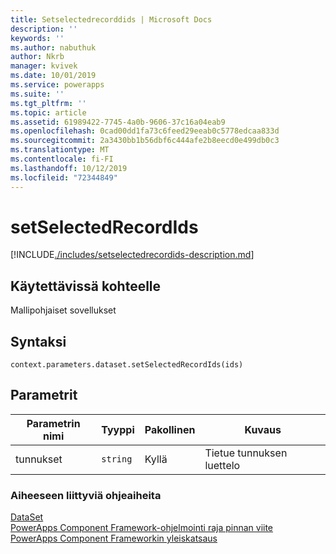 ```yaml
---
title: Setselectedrecorddids | Microsoft Docs
description: ''
keywords: ''
ms.author: nabuthuk
author: Nkrb
manager: kvivek
ms.date: 10/01/2019
ms.service: powerapps
ms.suite: ''
ms.tgt_pltfrm: ''
ms.topic: article
ms.assetid: 61989422-7745-4a0b-9606-37c16a04eab9
ms.openlocfilehash: 0cad00dd1fa73c6feed29eeab0c5778edcaa833d
ms.sourcegitcommit: 2a3430bb1b56dbf6c444afe2b8eecd0e499db0c3
ms.translationtype: MT
ms.contentlocale: fi-FI
ms.lasthandoff: 10/12/2019
ms.locfileid: "72344849"
---
```

# <a name="setselectedrecordids"></a>setSelectedRecordIds

[!INCLUDE[./includes/setselectedrecordids-description.md](./includes/setselectedrecordids-description.md)]

## <a name="available-for"></a>Käytettävissä kohteelle 

Mallipohjaiset sovellukset

## <a name="syntax"></a>Syntaksi

`context.parameters.dataset.setSelectedRecordIds(ids)`

## <a name="parameters"></a>Parametrit

|Parametrin nimi|Tyyppi|Pakollinen|Kuvaus|
|----|----|----|----|
|tunnukset|`string`|Kyllä|Tietue tunnuksen luettelo|


### <a name="related-topics"></a>Aiheeseen liittyviä ohjeaiheita

[DataSet](../dataset.md)<br/>
[PowerApps Component Framework-ohjelmointi raja pinnan viite](../../reference/index.md)<br/>
[PowerApps Component Frameworkin yleiskatsaus](../../overview.md)